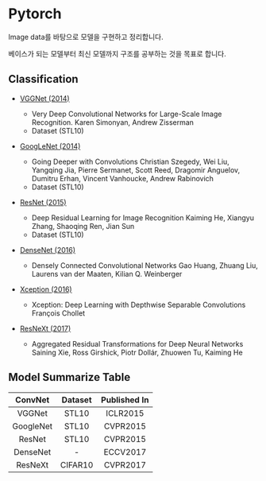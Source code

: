 # Pytorch

Image data를 바탕으로 모델을 구현하고 정리합니다. 

베이스가 되는 모델부터 최신 모델까지 구조를 공부하는 것을 목표로 합니다.

## Classification 
+ [VGGNet (2014)](https://arxiv.org/pdf/1409.1556.pdf)
  + Very Deep Convolutional Networks for Large-Scale Image Recognition. Karen Simonyan, Andrew Zisserman  
  + Dataset (STL10)
  
+ [GoogLeNet (2014)](https://arxiv.org/abs/1409.4842)
  + Going Deeper with Convolutions Christian Szegedy, Wei Liu, Yangqing Jia, Pierre Sermanet, Scott Reed, Dragomir Anguelov, Dumitru Erhan, Vincent Vanhoucke, Andrew Rabinovich   
  + Dataset (STL10)

+ [ResNet (2015)](https://arxiv.org/abs/1512.03385)
  + Deep Residual Learning for Image Recognition Kaiming He, Xiangyu Zhang, Shaoqing Ren, Jian Sun   
  + Dataset (STL10)

+ [DenseNet (2016)](https://arxiv.org/abs/1608.06993)
  + Densely Connected Convolutional Networks Gao Huang, Zhuang Liu, Laurens van der Maaten, Kilian Q. Weinberger
  
+ [Xception (2016)](https://arxiv.org/abs/1610.02357)
  + Xception: Deep Learning with Depthwise Separable Convolutions François Chollet

+ [ResNeXt (2017)](https://arxiv.org/abs/1611.05431)
  + Aggregated Residual Transformations for Deep Neural Networks Saining Xie, Ross Girshick, Piotr Dollár, Zhuowen Tu, Kaiming He
  
## Model Summarize Table

|         ConvNet            | Dataset |   Published In     |
|:--------------------------:|:-------:|:------------------:|
|          VGGNet            |  STL10  |      ICLR2015      |
|        GoogleNet           |  STL10  |      CVPR2015      |
|          ResNet            |  STL10  |      CVPR2015      |
|         DenseNet           |    -    |      ECCV2017      |
|          ResNeXt           | CIFAR10 |      CVPR2017      |
